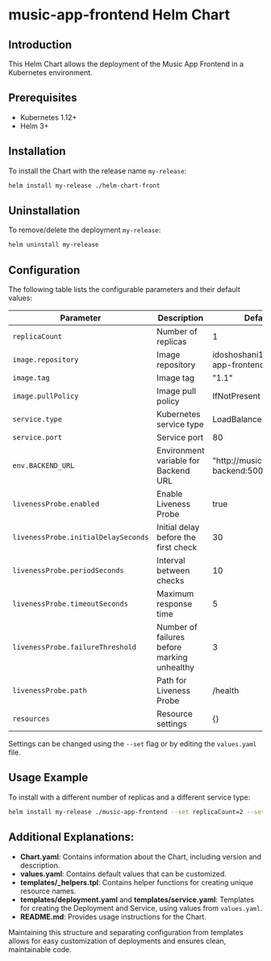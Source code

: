 # music-app-frontend Helm Chart

## Introduction

This Helm Chart allows the deployment of the Music App Frontend in a Kubernetes environment.

## Prerequisites

- Kubernetes 1.12+
- Helm 3+

## Installation

To install the Chart with the release name `my-release`:

```bash
helm install my-release ./helm-chart-front
```

## Uninstallation

To remove/delete the deployment `my-release`:

```bash
helm uninstall my-release
```

## Configuration

The following table lists the configurable parameters and their default values:

| Parameter                           | Description                                 | Default                             |
| ----------------------------------- | ------------------------------------------- | ----------------------------------- |
| `replicaCount`                      | Number of replicas                          | 1                                   |
| `image.repository`                  | Image repository                            | idoshoshani123/music-app-frontend   |
| `image.tag`                         | Image tag                                   | "1.1"                               |
| `image.pullPolicy`                  | Image pull policy                           | IfNotPresent                        |
| `service.type`                      | Kubernetes service type                     | LoadBalancer                        |
| `service.port`                      | Service port                                | 80                                  |
| `env.BACKEND_URL`                   | Environment variable for Backend URL        | "http://music-app-backend:5000/api" |
| `livenessProbe.enabled`             | Enable Liveness Probe                       | true                                |
| `livenessProbe.initialDelaySeconds` | Initial delay before the first check        | 30                                  |
| `livenessProbe.periodSeconds`       | Interval between checks                     | 10                                  |
| `livenessProbe.timeoutSeconds`      | Maximum response time                       | 5                                   |
| `livenessProbe.failureThreshold`    | Number of failures before marking unhealthy | 3                                   |
| `livenessProbe.path`                | Path for Liveness Probe                     | /health                             |
| `resources`                         | Resource settings                           | {}                                  |

Settings can be changed using the `--set` flag or by editing the `values.yaml` file.

## Usage Example

To install with a different number of replicas and a different service type:

```bash
helm install my-release ./music-app-frontend --set replicaCount=2 --set service.type=NodePort
```

## Additional Explanations:

- **Chart.yaml**: Contains information about the Chart, including version and description.
- **values.yaml**: Contains default values that can be customized.
- **templates/\_helpers.tpl**: Contains helper functions for creating unique resource names.
- **templates/deployment.yaml** and **templates/service.yaml**: Templates for creating the Deployment and Service, using values from `values.yaml`.
- **README.md**: Provides usage instructions for the Chart.

Maintaining this structure and separating configuration from templates allows for easy customization of deployments and ensures clean, maintainable code.
